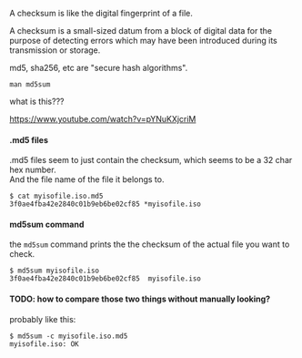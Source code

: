 A checksum is like the digital fingerprint of a file.

A checksum is a small-sized datum from a block of digital data for the purpose of detecting errors which may have been introduced during its transmission or storage.

md5, sha256, etc are "secure hash algorithms".

```
man md5sum
```

what is this???

https://www.youtube.com/watch?v=pYNuKXjcriM


#### .md5 files

.md5 files seem to just contain the checksum, which seems to be a 32 char hex number.\
And the file name of the file it belongs to.
```
$ cat myisofile.iso.md5 
3f0ae4fba42e2840c01b9eb6be02cf85 *myisofile.iso
```

#### md5sum command

the `md5sum` command prints the the checksum of the actual file you want to check.
```
$ md5sum myisofile.iso
3f0ae4fba42e2840c01b9eb6be02cf85  myisofile.iso
```

#### TODO: how to compare those two things without manually looking?

probably like this:
```
$ md5sum -c myisofile.iso.md5 
myisofile.iso: OK
```
